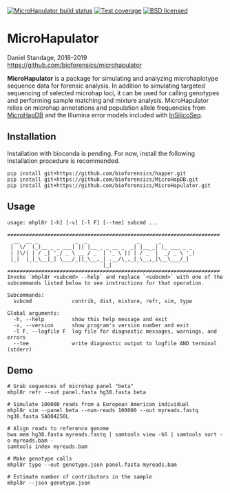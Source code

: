 [![MicroHapulator build status][travisbadge]](https://travis-ci.org/bioforensics/MicroHapulator)
[![Test coverage][codecovbadge]](https://codecov.io/github/bioforensics/MicroHapulator)
[![BSD licensed][licensebadge]](https://github.com/bioforensics/MicroHapDB/blob/master/LICENSE.txt)

# MicroHapulator

Daniel Standage, 2018-2019  
https://github.com/bioforensics/microhapulator

**MicroHapulator** is a package for simulating and analyzing microhaplotype sequence data for forensic analysis.
In addition to simulating targeted sequencing of selected microhap loci, it can be used for calling genotypes and performing sample matching and mixture analysis.
MicroHapulator relies on microhap annotations and population allele frequencies from [MicroHapDB](https://github.com/bioforensics/microhapdb) and the Illumina error models included with [InSilicoSeq](https://github.com/HadrienG/InSilicoSeq/).


## Installation

Installation with bioconda is pending.
For now, install the following installation procedure is recommended.

```
pip install git+https://github.com/bioforensics/happer.git
pip install git+https://github.com/bioforensics/MicroHapDB.git
pip install git+https://github.com/bioforensics/MicroHapulator.git
```


## Usage

```
usage: mhpl8r [-h] [-v] [-l F] [--tee] subcmd ...

≠≠≠≠≠≠≠≠≠≠≠≠≠≠≠≠≠≠≠≠≠≠≠≠≠≠≠≠≠≠≠≠≠≠≠≠≠≠≠≠≠≠≠≠≠≠≠≠≠≠≠≠≠≠≠≠≠≠≠≠≠≠≠≠≠≠≠≠≠
  __  __ _            _  _                _      _
 |  \/  (_)__ _ _ ___| || |__ _ _ __ _  _| |__ _| |_ ___ _ _
 | |\/| | / _| '_/ _ \ __ / _` | '_ \ || | / _` |  _/ _ \ '_|
 |_|  |_|_\__|_| \___/_||_\__,_| .__/\_,_|_\__,_|\__\___/_|
                               |_|
≠≠≠≠≠≠≠≠≠≠≠≠≠≠≠≠≠≠≠≠≠≠≠≠≠≠≠≠≠≠≠≠≠≠≠≠≠≠≠≠≠≠≠≠≠≠≠≠≠≠≠≠≠≠≠≠≠≠≠≠≠≠≠≠≠≠≠≠≠
Invoke `mhpl8r <subcmd> --help` and replace `<subcmd>` with one of the
subcommands listed below to see instructions for that operation.

Subcommands:
  subcmd             contrib, dist, mixture, refr, sim, type

Global arguments:
  -h, --help         show this help message and exit
  -v, --version      show program's version number and exit
  -l F, --logfile F  log file for diagnostic messages, warnings, and errors
  --tee              write diagnostic output to logfile AND terminal (stderr)

```


## Demo

```
# Grab sequences of microhap panel "beta"
mhpl8r refr --out panel.fasta hg38.fasta beta

# Simulate 100000 reads from a European American individual
mhpl8r sim --panel beta --num-reads 100000 --out myreads.fastq hg38.fasta SA004250L

# Align reads to reference genome
bwa mem hg38.fasta myreads.fastq | samtools view -bS | samtools sort -o myreads.bam -
samtools index myreads.bam

# Make genotype calls
mhpl8r type --out genotype.json panel.fasta myreads.bam

# Estimate number of contributors in the sample
mhpl8r --json genotype.json
```


[travisbadge]: https://img.shields.io/travis/bioforensics/MicroHapulator.svg
[codecovbadge]: https://img.shields.io/codecov/c/github/bioforensics/MicroHapulator.svg
[licensebadge]: https://img.shields.io/badge/license-BSD-blue.svg
